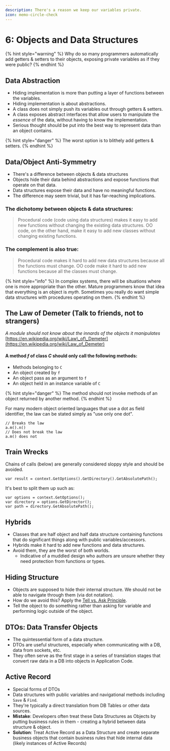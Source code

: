 ```yaml
---
description: There's a reason we keep our variables private.
icon: memo-circle-check
---
```


# 6: Objects and Data Structures



{% hint style="warning" %}
Why do so many programmers automatically add getters & setters to their objects, exposing private variables as if they were public?
{% endhint %}

## Data Abstraction

* Hiding implementation is more than putting a layer of functions between the variables.
* Hiding implementation is about abstractions.
* A class does not simply push its variables out through getters & setters.
* A class exposes abstract interfaces that allow users to manipulate the _essence_ of the data, without having to know the implementation.
* Serious thought should be put into the best way to represent data than an object contains.

{% hint style="danger" %}
The worst option is to blithely add getters & setters.
{% endhint %}

## Data/Object Anti-Symmetry

* There's a difference between objects & data structures
* Objects hide their data behind abstractions and expose functions that operate on that data.
* Data structures expose their data and have no meaningful functions.
* The difference may seem trivial, but it has far-reaching implications.

### The dichotomy between objects & data structures:

> Procedural code (code using data structures) makes it easy to add new functions without changing the existing data structures. OO code, on the other hand, make it easy to add new classes without changing existing functions.

### The complement is also true:

> Procedural code makes it hard to add new data structures because all the functions must change. OO code make it hard to add new functions because all the classes must change.

{% hint style="info" %}
In complex systems, there will be situations where one is more appropriate than the other. Mature programmers know that idea that everything is an object is _myth_. Sometimes you really do want simple data structures with procedures operating on them.
{% endhint %}

## The Law of Demeter (Talk to friends, not to strangers)

_A module should not know about the innards of the objects it manipulates_\
[https://en.wikipedia.org/wiki/Law\_of\_Demeter](https://en.wikipedia.org/wiki/Law_of_Demeter)

#### A method _f_ of class _C_ should only call the following methods:

* Methods belonging to `C`
* An object created by `f`
* An object pass as an argument to `f`
* An object held in an instance variable of `C`

{% hint style="danger" %}
The method should not invoke methods of an object returned by another method.
{% endhint %}

For many modern object oriented languages that use a dot as field identifier, the law can be stated simply as "use only one dot".

```
// Breaks the law
a.m().n()
// Does not break the law
a.m() does not
```

## Train Wrecks

Chains of calls (below) are generally considered sloppy style and should be avoided.

```
var result = context.GetOptions().GetDirectory().GetAbsolutePath();
```

It's best to split them up such as:

```
var options = context.GetOptions();
var directory = options.GetDirector();
var path = directory.GetAbsolutePath();
```

## Hybrids

* Classes that are half object and half data structure containing functions that do significant things along with public variables/accessors.
* Hybrids make it hard to add new functions and data structures.
* Avoid them, they are the worst of both worlds.
  * Indicative of a muddled design who authors are unsure whether they need protection from functions or types.

## Hiding Structure

* Objects are supposed to hide their internal structure. We should not be able to navigate through them (via dot notation).
* How do we avoid this? Apply the [Tell vs. Ask Principle](https://martinfowler.com/bliki/TellDontAsk.html).
* Tell the object to do something rather than asking for variable and performing logic outside of the object.

## DTOs: Data Transfer Objects

* The quintessential form of a data structure.
* DTOs are useful structures, especially when communicating with a DB, data from sockets, etc.
* They often serve as the first stage in a series of translation stages that convert raw data in a DB into objects in Application Code.

## Active Record

* Special forms of DTOs
* Data structures with public variables and navigational methods including `Save` & `Find`_._
* They're typically a direct translation from DB Tables or other data sources.
* **Mistake**: Developers often treat these Data Structures as Objects by putting business rules in them - creating a hybrid between data structure & object.
* **Solution**: Treat Active Record as a Data Structure and create separate business objects that contain business rules that hide internal data (likely instances of Active Records)
